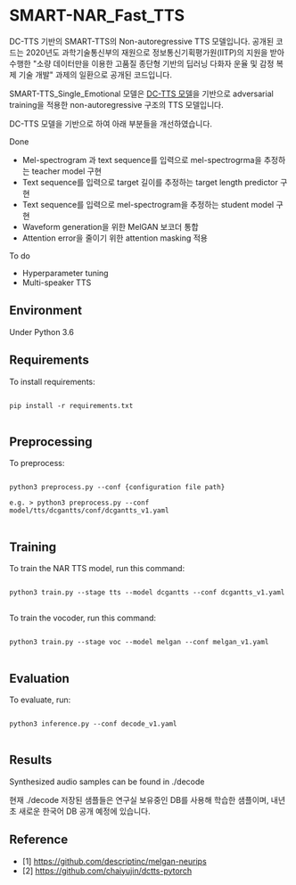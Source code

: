 # SMART-NAR_Fast_TTS
DC-TTS 기반의 SMART-TTS의 Non-autoregressive TTS 모델입니다.
공개된 코드는 2020년도 과학기술통신부의 재원으로 정보통신기획평가원(IITP)의 지원을 받아 수행한
"소량 데이터만을 이용한 고품질 종단형 기반의 딥러닝 다화자 운율 및 감정 복제 기술 개발"
과제의 일환으로 공개된 코드입니다.

SMART-TTS_Single_Emotional 모델은 [DC-TTS 모델](https://github.com/chaiyujin/dctts-pytorch)을 기반으로
adversarial training을 적용한 non-autoregressive 구조의 TTS 모델입니다. 

DC-TTS 모델을 기반으로 하여 아래 부분들을 개선하였습니다.

Done
* Mel-spectrogram 과 text sequence를 입력으로 mel-spectrogrma을 추정하는 teacher model 구현
* Text sequence를 입력으로 target 길이를 추정하는 target length predictor 구현
* Text sequence를 입력으로 mel-spectrogram을 추정하는 student model 구현
* Waveform generation을 위한 MelGAN 보코더 통합
* Attention error을 줄이기 위한 attention masking 적용 

To do
* Hyperparameter tuning
* Multi-speaker TTS

## Environment
Under Python 3.6

## Requirements
To install requirements:
<pre>
<code>
pip install -r requirements.txt
</code>
</pre>

## Preprocessing
To preprocess:
<pre>
<code>
python3 preprocess.py --conf {configuration file path}

e.g. > python3 preprocess.py --conf model/tts/dcgantts/conf/dcgantts_v1.yaml
</code>
</pre>

## Training
To train the NAR TTS model, run this command:
<pre>
<code>
python3 train.py --stage tts --model dcgantts --conf dcgantts_v1.yaml
</code>
</pre>

To train the vocoder, run this command:
<pre>
<code>
python3 train.py --stage voc --model melgan --conf melgan_v1.yaml
</code>
</pre>

## Evaluation
To evaluate, run:
<pre>
<code>
python3 inference.py --conf decode_v1.yaml
</code>
</pre>

## Results
Synthesized audio samples can be found in ./decode

현재 ./decode 저장된 샘플들은 연구실 보유중인 DB를 사용해 학습한 샘플이며,
내년초 새로운 한국어 DB 공개 예정에 있습니다.

## Reference
* [1] https://github.com/descriptinc/melgan-neurips
* [2] https://github.com/chaiyujin/dctts-pytorch
